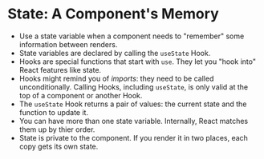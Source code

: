 # State: A Component's Memory
- Use a state variable when a component needs to "remember" some information between renders.
- State variables are declared by calling the `useState` Hook.
- Hooks are special functions that start with `use`. They let you "hook into" React features like state.
- Hooks might remind you of *imports*: they need to be called unconditionally. Calling Hooks, including `useState`, is only valid at the top of a component or another Hook.
- The `useState` Hook returns a pair of values: the current state and the function to update it.
- You can have more than one state variable. Internally, React matches them up by thier order.
- State is private to the component. If you render it in two places, each copy gets its own state.